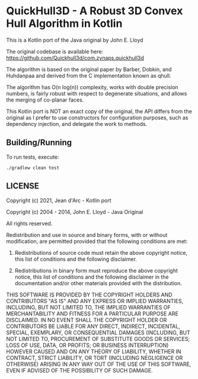 # QuickHull3D - A Robust 3D Convex Hull Algorithm in Kotlin

This is a Kotlin port of the Java original by John E. Lloyd 

The original codebase is available here: https://github.com/Quickhull3d/com.zynaps.quickhull3d

The algorithm is based on the original paper by Barber, Dobkin, and Huhdanpaa 
and derived from the C implementation known as qhull. 

The algorithm has O(n log(n)) complexity, works with double precision numbers, 
is fairly robust with respect to degenerate situations, and allows the merging of 
co-planar faces.

This Kotlin port is NOT an exact copy of the original, the API differs from the 
original as I prefer to use constructors for configuration purposes, such as
dependency injection, and delegate the work to methods.

## Building/Running

To run tests, execute:
```
./gradlew clean test
```

## LICENSE
Copyright (c) 2021, Jean d'Arc - Kotlin port

Copyright (c) 2004 - 2014, John E. Lloyd - Java Original

All rights reserved.

Redistribution and use in source and binary forms, with or without modification,
are permitted provided that the following conditions are met:

1. Redistributions of source code must retain the above copyright notice, this
   list of conditions and the following disclaimer.

2. Redistributions in binary form must reproduce the above copyright notice,
   this list of conditions and the following disclaimer in the documentation
   and/or other materials provided with the distribution.

THIS SOFTWARE IS PROVIDED BY THE COPYRIGHT HOLDERS AND CONTRIBUTORS "AS IS"
AND ANY EXPRESS OR IMPLIED WARRANTIES, INCLUDING, BUT NOT LIMITED TO, THE
IMPLIED WARRANTIES OF MERCHANTABILITY AND FITNESS FOR A PARTICULAR PURPOSE
ARE DISCLAIMED. IN NO EVENT SHALL THE COPYRIGHT HOLDER OR CONTRIBUTORS BE
LIABLE FOR ANY DIRECT, INDIRECT, INCIDENTAL, SPECIAL, EXEMPLARY, OR
CONSEQUENTIAL DAMAGES (INCLUDING, BUT NOT LIMITED TO, PROCUREMENT OF
SUBSTITUTE GOODS OR SERVICES; LOSS OF USE, DATA, OR PROFITS; OR BUSINESS
INTERRUPTION) HOWEVER CAUSED AND ON ANY THEORY OF LIABILITY, WHETHER IN
CONTRACT, STRICT LIABILITY, OR TORT (INCLUDING NEGLIGENCE OR OTHERWISE)
ARISING IN ANY WAY OUT OF THE USE OF THIS SOFTWARE, EVEN IF ADVISED OF THE
POSSIBILITY OF SUCH DAMAGE.
